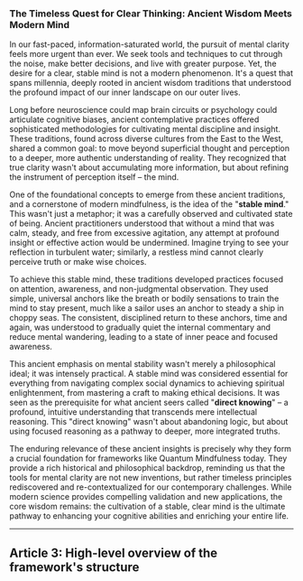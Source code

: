 ### The Timeless Quest for Clear Thinking: Ancient Wisdom Meets Modern Mind
In our fast-paced, information-saturated world, the pursuit of mental clarity feels more urgent than ever. We seek tools and techniques to cut through the noise, make better decisions, and live with greater purpose. Yet, the desire for a clear, stable mind is not a modern phenomenon. It's a quest that spans millennia, deeply rooted in ancient wisdom traditions that understood the profound impact of our inner landscape on our outer lives.

Long before neuroscience could map brain circuits or psychology could articulate cognitive biases, ancient contemplative practices offered sophisticated methodologies for cultivating mental discipline and insight. These traditions, found across diverse cultures from the East to the West, shared a common goal: to move beyond superficial thought and perception to a deeper, more authentic understanding of reality. They recognized that true clarity wasn't about accumulating more information, but about refining the instrument of perception itself – the mind.

One of the foundational concepts to emerge from these ancient traditions, and a cornerstone of modern mindfulness, is the idea of the "**stable mind**." This wasn't just a metaphor; it was a carefully observed and cultivated state of being. Ancient practitioners understood that without a mind that was calm, steady, and free from excessive agitation, any attempt at profound insight or effective action would be undermined. Imagine trying to see your reflection in turbulent water; similarly, a restless mind cannot clearly perceive truth or make wise choices.

To achieve this stable mind, these traditions developed practices focused on attention, awareness, and non-judgmental observation. They used simple, universal anchors like the breath or bodily sensations to train the mind to stay present, much like a sailor uses an anchor to steady a ship in choppy seas. The consistent, disciplined return to these anchors, time and again, was understood to gradually quiet the internal commentary and reduce mental wandering, leading to a state of inner peace and focused awareness.

This ancient emphasis on mental stability wasn't merely a philosophical ideal; it was intensely practical. A stable mind was considered essential for everything from navigating complex social dynamics to achieving spiritual enlightenment, from mastering a craft to making ethical decisions. It was seen as the prerequisite for what ancient seers called "**direct knowing**" – a profound, intuitive understanding that transcends mere intellectual reasoning. This "direct knowing" wasn't about abandoning logic, but about using focused reasoning as a pathway to deeper, more integrated truths.

The enduring relevance of these ancient insights is precisely why they form a crucial foundation for frameworks like Quantum Mindfulness today. They provide a rich historical and philosophical backdrop, reminding us that the tools for mental clarity are not new inventions, but rather timeless principles rediscovered and re-contextualized for our contemporary challenges. While modern science provides compelling validation and new applications, the core wisdom remains: the cultivation of a stable, clear mind is the ultimate pathway to enhancing your cognitive abilities and enriching your entire life.

---

## Article 3: High-level overview of the framework's structure